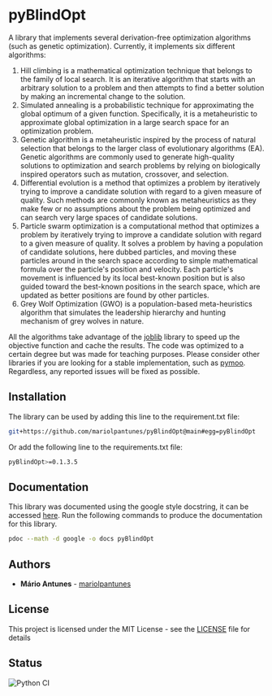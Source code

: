 # pyBlindOpt

A library that implements several derivation-free optimization algorithms (such as genetic optimization).
Currently, it implements six different algorithms:
1. Hill climbing is a mathematical optimization technique that belongs to the family of local search. It is an iterative algorithm that starts with an arbitrary solution to a problem and then attempts to find a better solution by making an incremental change to the solution.
2. Simulated annealing is a probabilistic technique for approximating the global optimum of a given function. Specifically, it is a metaheuristic to approximate global optimization in a large search space for an optimization problem.
3. Genetic algorithm is a metaheuristic inspired by the process of natural selection that belongs to the larger class of evolutionary algorithms (EA). Genetic algorithms are commonly used to generate high-quality solutions to optimization and search problems by relying on biologically inspired operators such as mutation, crossover, and selection.
4. Differential evolution is a method that optimizes a problem by iteratively trying to improve a candidate solution with regard to a given measure of quality. Such methods are commonly known as metaheuristics as they make few or no assumptions about the problem being optimized and can search very large spaces of candidate solutions.
5. Particle swarm optimization is a computational method that optimizes a problem by iteratively trying to improve a candidate solution with regard to a given measure of quality. It solves a problem by having a population of candidate solutions, here dubbed particles, and moving these particles around in the search space according to simple mathematical formula over the particle's position and velocity. Each particle's movement is influenced by its local best-known position but is also guided toward the best-known positions in the search space, which are updated as better positions are found by other particles.
6. Grey Wolf Optimization (GWO) is a population-based meta-heuristics algorithm that simulates the leadership hierarchy and hunting mechanism of grey wolves in nature.

All the algorithms take advantage of the [joblib](https://joblib.readthedocs.io/en/latest/) library to speed up the objective function and cache the results.
The code was optimized to a certain degree but was made for teaching purposes.
Please consider other libraries if you are looking for a stable implementation, such as [pymoo](https://pymoo.org/).
Regardless, any reported issues will be fixed as possible.

## Installation
The library can be used by adding this line to the requirement.txt file:

```bash
git+https://github.com/mariolpantunes/pyBlindOpt@main#egg=pyBlindOpt
```

Or add the following line to the requirements.txt file:

```bash
pyBlindOpt>=0.1.3.5
```

## Documentation
This library was documented using the google style docstring, it can be accessed [here](https://mariolpantunes.github.io/pyBlindOpt/). Run the following commands to produce the documentation for this library.

```bash
pdoc --math -d google -o docs pyBlindOpt
```

## Authors

* **Mário Antunes** - [mariolpantunes](https://github.com/mariolpantunes)

## License

This project is licensed under the MIT License - see the [LICENSE](LICENSE) file for details

## Status

![Python CI](https://github.com/mariolpantunes/optimization/workflows/Python%20CI/badge.svg)
